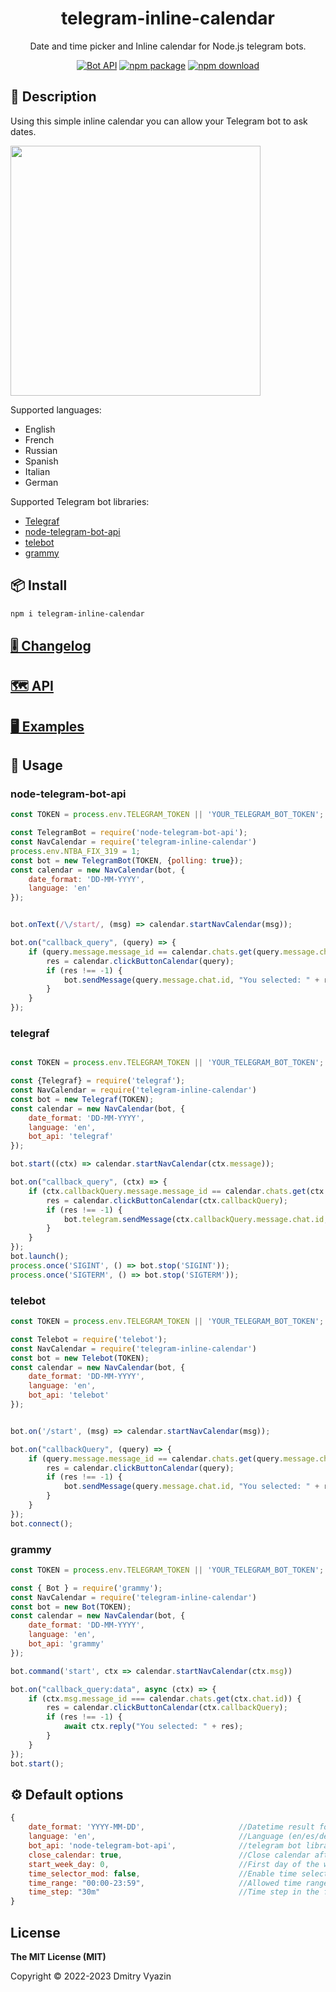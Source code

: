 <h1 align="center">telegram-inline-calendar</h1>

<div align="center">

Date and time picker and Inline calendar for Node.js telegram bots.


[![Bot API](https://img.shields.io/badge/Bot%20API-v.6.3-00aced.svg?style=flat-square&logo=telegram)](https://core.telegram.org/bots/api)
[![npm package](https://img.shields.io/npm/v/telegram-inline-calendar?logo=npm&style=flat-square)](https://www.npmjs.org/package/telegram-inline-calendar)
[![npm download](https://img.shields.io/npm/dt/telegram-inline-calendar)](https://www.npmjs.org/package/telegram-inline-calendar)

</div>

## 📙 Description

Using this simple inline calendar you can allow your Telegram bot to ask dates.

<img src="https://github.com/VDS13/telegram-inline-calendar/blob/main/img/demo2.gif" width="400"/>

Supported languages:
* English
* French
* Russian
* Spanish
* Italian
* German

Supported Telegram bot libraries:
* [Telegraf](https://github.com/telegraf/telegraf)
* [node-telegram-bot-api](https://github.com/yagop/node-telegram-bot-api)
* [telebot](https://github.com/mullwar/telebot)
* [grammy](https://github.com/grammyjs/grammY)

## 📦 Install

```sh
npm i telegram-inline-calendar
```
## [🎚️ Changelog](https://github.com/VDS13/telegram-inline-calendar/blob/main/CHANGELOG.md)

## [🗺 API](https://github.com/VDS13/telegram-inline-calendar/blob/main/API.md)

## [🖥️ Examples](https://github.com/VDS13/telegram-inline-calendar/blob/main/EXAMPLES.md)

## 🚀 Usage

### node-telegram-bot-api
```js
const TOKEN = process.env.TELEGRAM_TOKEN || 'YOUR_TELEGRAM_BOT_TOKEN';

const TelegramBot = require('node-telegram-bot-api');
const NavCalendar = require('telegram-inline-calendar')
process.env.NTBA_FIX_319 = 1;
const bot = new TelegramBot(TOKEN, {polling: true});
const calendar = new NavCalendar(bot, {
    date_format: 'DD-MM-YYYY',
    language: 'en'
});


bot.onText(/\/start/, (msg) => calendar.startNavCalendar(msg));

bot.on("callback_query", (query) => {
    if (query.message.message_id == calendar.chats.get(query.message.chat.id)) {
        res = calendar.clickButtonCalendar(query);
        if (res !== -1) {
            bot.sendMessage(query.message.chat.id, "You selected: " + res);
        }
    }
});
```

### telegraf
```js

const TOKEN = process.env.TELEGRAM_TOKEN || 'YOUR_TELEGRAM_BOT_TOKEN';

const {Telegraf} = require('telegraf');
const NavCalendar = require('telegram-inline-calendar')
const bot = new Telegraf(TOKEN);
const calendar = new NavCalendar(bot, {
    date_format: 'DD-MM-YYYY',
    language: 'en',
    bot_api: 'telegraf'
});

bot.start((ctx) => calendar.startNavCalendar(ctx.message));

bot.on("callback_query", (ctx) => {
    if (ctx.callbackQuery.message.message_id == calendar.chats.get(ctx.callbackQuery.message.chat.id)) {
        res = calendar.clickButtonCalendar(ctx.callbackQuery);
        if (res !== -1) {
            bot.telegram.sendMessage(ctx.callbackQuery.message.chat.id, "You selected: " + res);
        }
    }
});
bot.launch();
process.once('SIGINT', () => bot.stop('SIGINT'));
process.once('SIGTERM', () => bot.stop('SIGTERM'));
```

### telebot
```js
const TOKEN = process.env.TELEGRAM_TOKEN || 'YOUR_TELEGRAM_BOT_TOKEN';

const Telebot = require('telebot');
const NavCalendar = require('telegram-inline-calendar')
const bot = new Telebot(TOKEN);
const calendar = new NavCalendar(bot, {
    date_format: 'DD-MM-YYYY',
    language: 'en',
    bot_api: 'telebot'
});


bot.on('/start', (msg) => calendar.startNavCalendar(msg));

bot.on("callbackQuery", (query) => {
    if (query.message.message_id == calendar.chats.get(query.message.chat.id)) {
        res = calendar.clickButtonCalendar(query);
        if (res !== -1) {
            bot.sendMessage(query.message.chat.id, "You selected: " + res);
        }
    }
});
bot.connect();
```

### grammy
```js
const TOKEN = process.env.TELEGRAM_TOKEN || 'YOUR_TELEGRAM_BOT_TOKEN';

const { Bot } = require('grammy');
const NavCalendar = require('telegram-inline-calendar')
const bot = new Bot(TOKEN);
const calendar = new NavCalendar(bot, {
    date_format: 'DD-MM-YYYY',
    language: 'en',
    bot_api: 'grammy'
});

bot.command('start', ctx => calendar.startNavCalendar(ctx.msg))

bot.on("callback_query:data", async (ctx) => {
    if (ctx.msg.message_id === calendar.chats.get(ctx.chat.id)) {
        res = calendar.clickButtonCalendar(ctx.callbackQuery);
        if (res !== -1) {
            await ctx.reply("You selected: " + res);
        }
    }
});
bot.start();
```

## ⚙️ Default options

```javascript
{
    date_format: 'YYYY-MM-DD',                     //Datetime result format
    language: 'en',                                //Language (en/es/de/es/fr/it)
    bot_api: 'node-telegram-bot-api',              //telegram bot library
    close_calendar: true,                          //Close calendar after date selection
    start_week_day: 0,                             //First day of the week(Sunday - `0`, Monday - `1`, Tuesday - `2` and so on)
    time_selector_mod: false,                      //Enable time selection after a date is selected.
    time_range: "00:00-23:59",                     //Allowed time range in "HH:mm-HH:mm" format
    time_step: "30m"                               //Time step in the format "<Time step><m | h>"
}
```

## License

**The MIT License (MIT)**

Copyright © 2022-2023 Dmitry Vyazin
